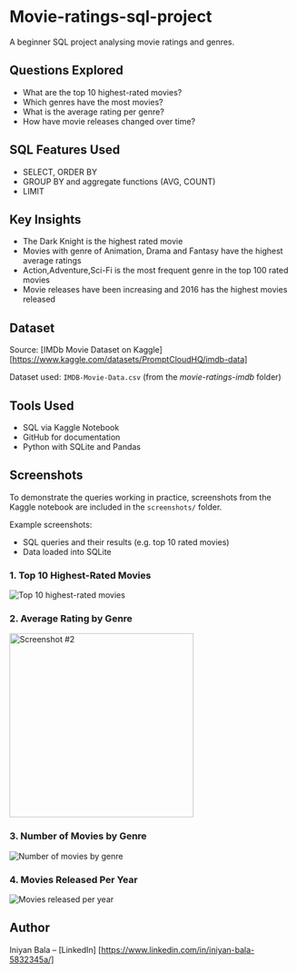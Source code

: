 # Movie-ratings-sql-project
A beginner SQL project analysing movie ratings and genres.

##  Questions Explored

- What are the top 10 highest-rated movies?
- Which genres have the most movies?
- What is the average rating per genre?
- How have movie releases changed over time?

##  SQL Features Used

- SELECT, ORDER BY
- GROUP BY and aggregate functions (AVG, COUNT)
- LIMIT 

##  Key Insights
- The Dark Knight is the highest rated movie
- Movies with genre of Animation, Drama and Fantasy have the highest average ratings
- Action,Adventure,Sci-Fi is the most frequent genre in the top 100 rated movies
- Movie releases have been increasing and 2016 has the highest movies released

##  Dataset
Source: [IMDb Movie Dataset on Kaggle][https://www.kaggle.com/datasets/PromptCloudHQ/imdb-data]

Dataset used: `IMDB-Movie-Data.csv` (from the *movie-ratings-imdb* folder)

##  Tools Used

- SQL via Kaggle Notebook 
- GitHub for documentation
- Python with SQLite and Pandas

## Screenshots

To demonstrate the queries working in practice, screenshots from the Kaggle notebook are included in the `screenshots/` folder.

Example screenshots:
- SQL queries and their results (e.g. top 10 rated movies)
- Data loaded into SQLite
 
### 1. Top 10 Highest-Rated Movies
![Top 10 highest-rated movies](https://github.com/user-attachments/assets/7ce87eee-9381-497a-8711-8b0ab3eb2242)

### 2. Average Rating by Genre
<img width="324" alt="Screenshot #2" src="https://github.com/user-attachments/assets/95dda6ec-aa48-48e5-8914-4f7376145676" />

### 3. Number of Movies by Genre
![Number of movies by genre](https://github.com/user-attachments/assets/f31da0f0-152f-4795-89c0-58a58469eed4)

### 4. Movies Released Per Year
![Movies released per year](https://github.com/user-attachments/assets/a4195f3f-fe82-4fef-a6e3-23a52c3b4e6f)



##  Author

Iniyan Bala – [LinkedIn] [https://www.linkedin.com/in/iniyan-bala-5832345a/]
